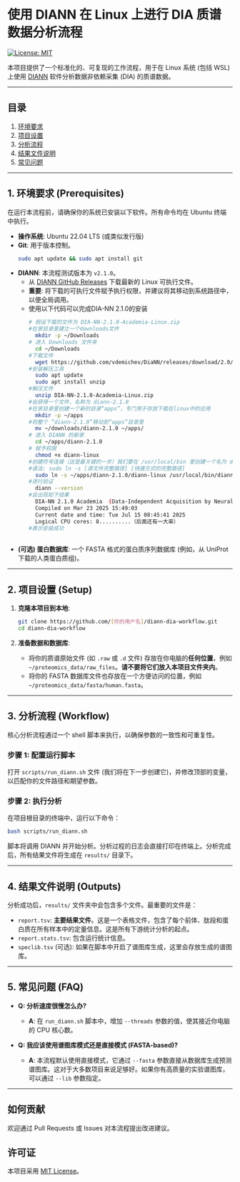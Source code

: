 # 使用 DIANN 在 Linux 上进行 DIA 质谱数据分析流程
[![License: MIT](https://img.shields.io/badge/License-MIT-yellow.svg)](https://opensource.org/licenses/MIT)

本项目提供了一个标准化的、可复现的工作流程，用于在 Linux 系统 (包括 WSL) 上使用 [DIANN](https://github.com/vdemichev/DiaNN) 软件分析数据非依赖采集 (DIA) 的质谱数据。

---

## 目录
1. [环境要求](#1-环境要求-prerequisites)
2. [项目设置](#2-项目设置-setup)
3. [分析流程](#3-分析流程-workflow)
4. [结果文件说明](#4-结果文件说明-outputs)
5. [常见问题](#5-常见问题-faq)

---

## 1. 环境要求 (Prerequisites)

在运行本流程前，请确保你的系统已安装以下软件。所有命令均在 Ubuntu 终端中执行。

*   **操作系统**: Ubuntu 22.04 LTS (或类似发行版)
*   **Git**: 用于版本控制。
    ```bash
    sudo apt update && sudo apt install git
    ```
*   **DIANN**: 本流程测试版本为 `v2.1.0`。
    *   从 [DIANN GitHub Releases](https://github.com/vdemichev/DiaNN/releases) 下载最新的 Linux 可执行文件。
    *   **重要**: 将下载的可执行文件赋予执行权限，并建议将其移动到系统路径中，以便全局调用。
    - 使用以下代码可以完成DIA-NN 2.1.0的安装
      ```bash
      # 假设下载的文件为 DIA-NN-2.1.0-Academia-Linux.zip
      #在家目录里建立一个downloads文件
        mkdir -p ~/Downloads
      # 进入 Downloads 文件夹
        cd ~/Downloads
      #下载文件
        wget https://github.com/vdemichev/DiaNN/releases/download/2.0/DIA-NN-2.1.0-Academia-Linux.zip
      #安装解压工具
        sudo apt update
        sudo apt install unzip
      #解压文件
        unzip DIA-NN-2.1.0-Academia-Linux.zip
      #会获得一个文件，名称为 diann-2.1.0
      #在家目录里创建一个新的目录“apps”，专门用于存放下载在linux中的应用
        mkdir -p ~/apps
      #将整个 “diann-2.1.0”移动到“apps”目录里
        mv ~/downloads/diann-2.1.0 ~/apps/
      # 进入 DIANN 的新家
        cd ~/apps/diann-2.1.0
      # 赋予权限
        chmod +x diann-linux
      #创建符号连接（这是最关键的一步）我们要在 /usr/local/bin 里创建一个名为 diann 的“快捷方式”，让它指向我们存放在 ~/apps/diann-2.1.0/ 里的真实程序 diann-linux。
      #语法: sudo ln -s [源文件完整路径] [快捷方式的完整路径]
        sudo ln -s ~/apps/diann-2.1.0/diann-linux /usr/local/bin/diann
      #进行验证
        diann --version
      #会出现如下结果
        DIA-NN 2.1.0 Academia  (Data-Independent Acquisition by Neural Networks)
        Compiled on Mar 23 2025 15:49:03
        Current date and time: Tue Jul 15 08:45:41 2025
        Logical CPU cores: 8..........（后面还有一大串）
      #表示安装成功
       
      ```
*   **(可选) 蛋白数据库**: 一个 FASTA 格式的蛋白质序列数据库 (例如，从 UniProt 下载的人类蛋白质组)。

---

## 2. 项目设置 (Setup)

1.  **克隆本项目到本地**:
    ```bash
    git clone https://github.com/[你的用户名]/diann-dia-workflow.git
    cd diann-dia-workflow
    ```

2.  **准备数据和数据库**:
    *   将你的质谱原始文件 (如 `.raw` 或 `.d` 文件) 存放在你电脑的**任何位置**，例如 `~/proteomics_data/raw_files`。**请不要将它们放入本项目文件夹内**。
    *   将你的 FASTA 数据库文件也存放在一个方便访问的位置，例如 `~/proteomics_data/fasta/human.fasta`。

---

## 3. 分析流程 (Workflow)

核心分析流程通过一个 shell 脚本来执行，以确保参数的一致性和可重复性。

### 步骤 1: 配置运行脚本

打开 `scripts/run_diann.sh` 文件 (我们将在下一步创建它)，并修改顶部的变量，以匹配你的文件路径和期望参数。

### 步骤 2: 执行分析

在项目根目录的终端中，运行以下命令：
```bash
bash scripts/run_diann.sh
```
脚本将调用 DIANN 并开始分析。分析过程的日志会直接打印在终端上。分析完成后，所有结果文件将生成在 `results/` 目录下。

---

## 4. 结果文件说明 (Outputs)

分析成功后，`results/` 文件夹中会包含多个文件。最重要的文件是：

*   `report.tsv`: **主要结果文件**。这是一个表格文件，包含了每个前体、肽段和蛋白质在所有样本中的定量信息。这是所有下游统计分析的起点。
*   `report.stats.tsv`: 包含运行统计信息。
*   `speclib.tsv` (可选): 如果在脚本中开启了谱图库生成，这里会存放生成的谱图库。

---

## 5. 常见问题 (FAQ)

*   **Q: 分析速度很慢怎么办?**
    *   **A**: 在 `run_diann.sh` 脚本中，增加 `--threads` 参数的值，使其接近你电脑的 CPU 核心数。

*   **Q: 我应该使用谱图库模式还是直接模式 (FASTA-based)?**
    *   **A**: 本流程默认使用直接模式，它通过 `--fasta` 参数直接从数据库生成预测谱图库。这对于大多数项目来说足够好。如果你有高质量的实验谱图库，可以通过 `--lib` 参数指定。

---

## 如何贡献
欢迎通过 Pull Requests 或 Issues 对本流程提出改进建议。

## 许可证
本项目采用 [MIT License](LICENSE)。
